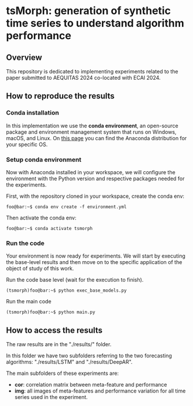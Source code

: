 # tsMorph: generation of synthetic time series to understand algorithm performance

## Overview

This repository is dedicated to implementing experiments related to the paper submitted to AEQUITAS 2024 co-located with ECAI 2024.

## How to reproduce the results

### Conda installation
In this implementation we use the **conda environment**, an open-source package and environment management system that runs on Windows, macOS, and Linux.
On [this page](https://www.anaconda.com/products/distribution) you can find the Anaconda distribution for your specific OS.

### Setup conda environment
Now with Anaconda installed in your workspace, we will configure the environment with the Python version and respective packages needed for the experiments.

First, with the repository cloned in your workspace, create the conda env:

```console
foo@bar:~$ conda env create -f environment.yml
```

Then activate the conda env:

```console
foo@bar:~$ conda activate tsmorph
```

### Run the code
Your environment is now ready for experiments. We will start by executing the base-level results and then move on to the specific application of the object of study of this work.

Run the code base level (wait for the execution to finish).

```console
(tsmorph)foo@bar:~$ python exec_base_models.py
```

Run the main code

```console
(tsmorph)foo@bar:~$ python main.py
```

## How to access the results

The raw results are in the "./results/" folder.

In this folder we have two subfolders referring to the two forecasting algorithms: "./results/LSTM" and "./results/DeepAR".

The main subfolders of these experiments are:

- **cor**: correlation matrix between meta-feature and performance
- **img**: all images of meta-features and performance variation for all time series used in the experiment.









